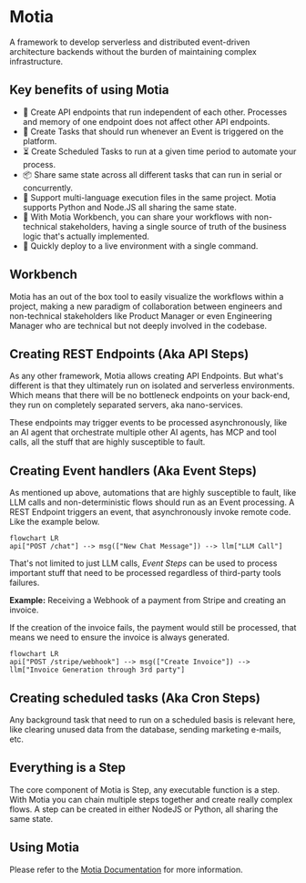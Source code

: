 # Motia

A framework to develop serverless and distributed event-driven architecture backends
without the burden of maintaining complex infrastructure.

## Key benefits of using Motia

- 🔗 Create API endpoints that run independent of each other. Processes and memory of one endpoint does not affect other API endpoints.
- 🧵 Create Tasks that should run whenever an Event is triggered on the platform.
- ⏳ Create Scheduled Tasks to run at a given time period to automate your process.
- 📦 Share same state across all different tasks that can run in serial or concurrently.
- 🔣 Support multi-language execution files in the same project. Motia supports Python and Node.JS all sharing the same state.
- 🤝 With Motia Workbench, you can share your workflows with non-technical stakeholders, having a single source of truth of the business logic that's actually implemented.
- 🚀 Quickly deploy to a live environment with a single command.

## Workbench

Motia has an out of the box tool to easily visualize the workflows within a project,
making a new paradigm of collaboration between engineers and non-technical stakeholders
like Product Manager or even Engineering Manager who are technical but not deeply involved in the codebase.

## Creating REST Endpoints (Aka API Steps)

As any other framework, Motia allows creating API Endpoints. But what's different is that they
ultimately run on isolated and serverless environments. Which means that there will be no bottleneck
endpoints on your back-end, they run on completely separated servers, aka nano-services.

These endpoints may trigger events to be processed asynchronously, like an AI agent that orchestrate
multiple other AI agents, has MCP and tool calls, all the stuff that are highly susceptible to fault.

## Creating Event handlers (Aka Event Steps)

As mentioned up above, automations that are highly susceptible to fault, like LLM calls and
non-deterministic flows should run as an Event processing. A REST Endpoint triggers an event,
that asynchronously invoke remote code. Like the example below.

```mermaid
flowchart LR
api["POST /chat"] --> msg(["New Chat Message"]) --> llm["LLM Call"]
```

That's not limited to just LLM calls, _Event Steps_ can be used to process important stuff
that need to be processed regardless of third-party tools failures.

**Example:** Receiving a Webhook of a payment from Stripe and creating an invoice.

If the creation of the invoice fails, the payment would still be processed, that means we
need to ensure the invoice is always generated.

```mermaid
flowchart LR
api["POST /stripe/webhook"] --> msg(["Create Invoice"]) --> llm["Invoice Generation through 3rd party"]
```

## Creating scheduled tasks (Aka Cron Steps)

Any background task that need to run on a scheduled basis is relevant here, like clearing unused
data from the database, sending marketing e-mails, etc.

## Everything is a Step

The core component of Motia is Step, any executable function is a step. With Motia you can chain
multiple steps together and create really complex flows. A step can be created in either NodeJS or
Python, all sharing the same state.

## Using Motia

Please refer to the [Motia Documentation](https://www.motia.dev/docs) for more information.
